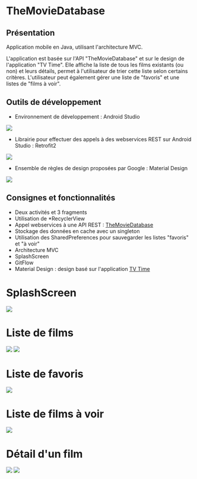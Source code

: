 # TheMovieDatabase

## Présentation

Application mobile en Java, utilisant l'architecture MVC.

L'application est basée sur l'API "TheMovieDatabase" et sur le design de l'application "TV Time".
Elle affiche la liste de tous les films existants (ou non) et leurs détails, permet à l'utilisateur de trier cette liste selon certains critères.
L'utilisateur peut également gérer une liste de "favoris" et une listes de "films à voir".

## Outils de développement

- Environnement de développement : Android Studio
<img src="img_readme/androidstudio.png">

- Librairie pour effectuer des appels à des webservices REST sur Android Studio : Retrofit2
<img src="img_readme/retrofit2.png">

- Ensemble de règles de design proposées par Google : Material Design
<img src="img_readme/materialdesign.png">

## Consignes et fonctionnalités

- Deux activités et 3 fragments
- Utilisation de *RecyclerView
- Appel webservices à une API REST : <a href="https://www.themoviedb.org/documentation/api">TheMovieDatabase</a>
- Stockage des données en cache avec un singleton
- Utilisation des SharedPreferences pour sauvegarder les listes "favoris" et "à voir"
- Architecture MVC
- SplashScreen
- GitFlow
- Material Design : design basé sur l'application <a href="https://play.google.com/store/apps/details?id=com.tozelabs.tvshowtime&hl=fr">TV Time</a>


# SplashScreen

<img src="img_readme/splashscreen.jpg">

# Liste de films

<img src="img_readme/list.jpg">
<img src="img_readme/sorted.jpg">

# Liste de favoris

<img src="img_readme/favorites.jpg">

# Liste de films à voir

<img src="img_readme/tosee.jpg">

# Détail d'un film

<img src="img_readme/detailmax.jpg">
<img src="img_readme/detailmin.jpg">
